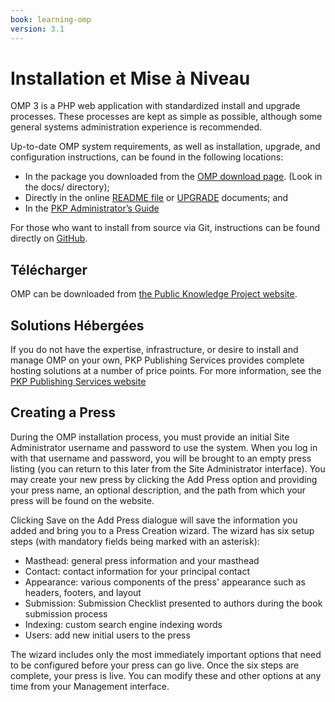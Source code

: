 ```yaml
---
book: learning-omp
version: 3.1
---
```


# Installation et Mise à Niveau

OMP 3 is a PHP web application with standardized install and upgrade processes. These processes are kept as simple as possible, although some general systems administration experience is recommended.

Up-to-date OMP system requirements, as well as installation, upgrade, and configuration instructions, can be found in the following locations:

* In the package you downloaded from the [OMP download page](https://pkp.sfu.ca/omp/omp_download/). (Look in the docs/ directory);
* Directly in the online [README file](https://pkp.sfu.ca/omp/README) or [UPGRADE](https://pkp.sfu.ca/omp/UPGRADE) documents; and
* In the [PKP Administrator’s Guide](https://docs.pkp.sfu.ca/admin-guide/)

For those who want to install from source via Git, instructions can be found directly on [GitHub](https://github.com/pkp/omp).

## Télécharger

OMP can be downloaded from [the Public Knowledge Project website](https://pkp.sfu.ca/omp/omp_download/).

## Solutions Hébergées

If you do not have the expertise, infrastructure, or desire to install and manage OMP on your own, PKP Publishing Services provides complete hosting solutions at a number of price points. For more information, see the [PKP Publishing Services website](https://pkpservices.sfu.ca/)

## Creating a Press

During the OMP installation process, you must provide an initial Site Administrator username and password to use the system. When you log in with that username and password, you will be brought to an empty press listing (you can return to this later from the Site Administrator interface). You may create your new press by clicking the Add Press option and providing your press name, an optional description, and the path from which your press will be found on the website.

Clicking Save on the Add Press dialogue will save the information you added and bring you to a Press Creation wizard. The wizard has six setup steps (with mandatory fields being marked with an asterisk):

* Masthead: general press information and your masthead
* Contact: contact information for your principal contact
* Appearance: various components of the press' appearance such as headers, footers, and layout
* Submission: Submission Checklist presented to authors during the book submission process
* Indexing: custom search engine indexing words
* Users: add new initial users to the press

The wizard includes only the most immediately important options that need to be configured before your press can go live. Once the six steps are complete, your press is live. You can modify these and other options at any time from your Management interface.

